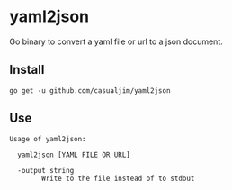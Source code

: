 # yaml2json

Go binary to convert a yaml file or url to a json document.

## Install

```
go get -u github.com/casualjim/yaml2json
```

## Use

```
Usage of yaml2json:

  yaml2json [YAML FILE OR URL]

  -output string
    	Write to the file instead of to stdout
```
